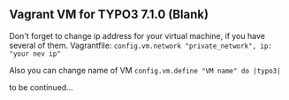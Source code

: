 ## Vagrant VM for TYPO3 7.1.0 (Blank)

Don't forget to change ip address for your virtual machine, if you have several of them.
Vagrantfile: `config.vm.network "private_network", ip: "your nev ip"`

Also you can change name of VM
`config.vm.define "VM name" do |typo3|`

to be continued...

